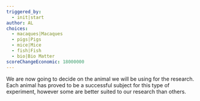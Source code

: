```yaml
---
triggered_by:
  - init|start
author: AL
choices:
  - macaques|Macaques
  - pigs|Pigs
  - mice|Mice
  - fish|Fish
  - bio|Bio Matter
scoreChangeEconomic: 18000000
---
```


We are now going to decide on the animal we will be using for the research. Each animal has proved to be a successful subject for this type of experiment, however some are better suited to our research than others.
